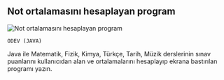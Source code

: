 ## Not ortalamasını hesaplayan program
![Not ortalamasını hesaplayan program](https://patika-prod.s3-eu-central-1.amazonaws.com/userFiles/mevlut/projects/3xAXFxPXrKvJJPgab-not-ortalamasini-hesaplayan-program)
```
ÖDEV (JAVA)
```
Java ile Matematik, Fizik, Kimya, Türkçe, Tarih, Müzik derslerinin sınav puanlarını kullanıcıdan alan ve ortalamalarını hesaplayıp ekrana bastırılan programı yazın.